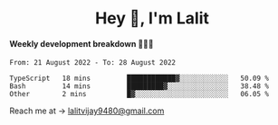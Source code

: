 <h1 align="center">Hey 👋, I'm Lalit</h1>

#### Weekly development breakdown 👨🏻‍💻
<!--START_SECTION:waka-->

```text
From: 21 August 2022 - To: 28 August 2022

TypeScript   18 mins         ████████████▓░░░░░░░░░░░░   50.09 %
Bash         14 mins         █████████▓░░░░░░░░░░░░░░░   38.48 %
Other        2 mins          █▓░░░░░░░░░░░░░░░░░░░░░░░   06.05 %
```

<!--END_SECTION:waka-->

Reach me at → lalitvijay9480@gmail.com
